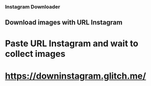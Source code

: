 ### Instagram Downloader
## Download images with URL Instagram

# Paste URL Instagram and wait to collect images
# https://downinstagram.glitch.me/

